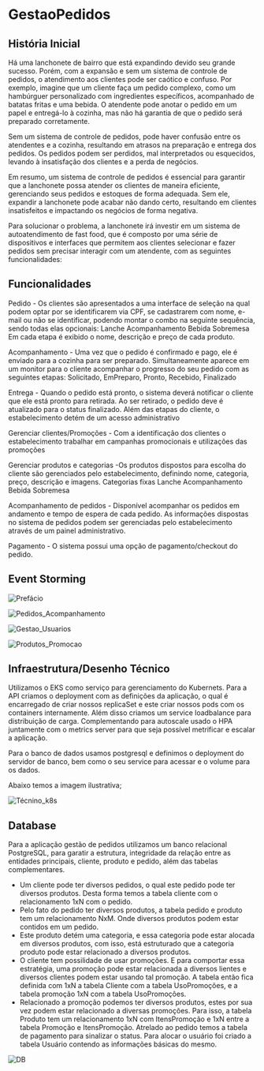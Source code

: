 # GestaoPedidos


## História Inicial

Há uma lanchonete de bairro que está expandindo devido seu grande sucesso. Porém, com a expansão e sem um sistema de controle de pedidos, o atendimento aos clientes pode ser caótico e confuso. Por exemplo, imagine que um cliente faça um pedido complexo, como um hambúrguer personalizado com ingredientes específicos, acompanhado de batatas fritas e uma bebida. O atendente pode anotar o pedido em um papel e entregá-lo à cozinha, mas não há garantia de que o pedido será preparado corretamente. 

Sem um sistema de controle de pedidos, pode haver confusão entre os atendentes e a cozinha, resultando em atrasos na preparação e entrega dos pedidos. Os pedidos podem ser perdidos, mal interpretados ou esquecidos, levando à insatisfação dos clientes e a perda de negócios. 

Em resumo, um sistema de controle de pedidos é essencial para garantir que a lanchonete possa atender os clientes de maneira eficiente, gerenciando seus pedidos e estoques de forma adequada. Sem ele, expandir a lanchonete pode acabar não dando certo, resultando em clientes insatisfeitos e impactando os negócios de forma negativa. 


Para solucionar o problema, a lanchonete irá investir em um sistema de autoatendimento de fast food, que é composto por uma série de dispositivos e interfaces que permitem aos clientes selecionar e fazer pedidos sem precisar interagir com um atendente, com as seguintes funcionalidades:


## Funcionalidades

Pedido
     - Os clientes são apresentados a uma interface de seleção na qual podem optar por se identificarem via CPF, se cadastrarem com nome, e-mail ou não se identificar, podendo montar o combo na seguinte sequência, sendo todas elas opcionais: 
        Lanche 
        Acompanhamento 
        Bebida 
        Sobremesa
     Em cada etapa é exibido o nome, descrição e preço de cada produto.

Acompanhamento
    - Uma vez que o pedido é confirmado e pago, ele é enviado para a cozinha para ser preparado. Simultaneamente aparece em um monitor para o cliente acompanhar o progresso do seu pedido com as seguintes etapas: 
        Solicitado,
        EmPreparo,
        Pronto,
        Recebido,
        Finalizado

Entrega
    - Quando o pedido está pronto, o sistema deverá notificar o cliente que ele está pronto para retirada. Ao ser retirado, o pedido deve é atualizado para o status finalizado. Além das etapas do cliente, o estabelecimento detém de um acesso administrativo

Gerenciar clientes/Promoções
    - Com a identificação dos clientes o estabelecimento trabalhar em campanhas promocionais e utilizações das promoções

Gerenciar produtos e categorias 
    -Os produtos dispostos para escolha do cliente são gerenciados pelo estabelecimento, definindo nome, categoria, preço, descrição e imagens. 
    Categorias fixas 
        Lanche 
        Acompanhamento 
        Bebida 
        Sobremesa

Acompanhamento de pedidos 
    - Disponível acompanhar os pedidos em andamento e tempo de espera de cada pedido. As informações dispostas no sistema de pedidos podem ser gerenciadas pelo estabelecimento através de um painel administrativo.

Pagamento
    - O sistema possui uma opção de pagamento/checkout do pedido.


## Event Storming

![Prefácio](./images-readme/Prefacio.jpg)

![Pedidos_Acompanhamento](./images-readme/Pedidos_Acompanhamento.jpg)

![Gestao_Usuarios](./images-readme/Gestao_Usuarios.jpg)

![Produtos_Promocao](./images-readme/Produtos_Promocao.jpg)

## Infraestrutura/Desenho Técnico

Utilizamos o EKS como serviço para gerenciamento do Kubernets.
Para a API criamos o deployment com as definições da aplicação, o qual é encarregado de criar nossos replicaSet e este criar nossos pods com os containers internamente.
Além disso criamos um service loadbalance para distribuição de carga.
Complementando para autoscale usado o HPA juntamente com o metrics server para que seja possível metrificar e escalar a aplicação.

Para o banco de dados usamos postgresql e definimos o deployment do servidor de banco, bem como o seu service para acessar e o volume para os dados.

Abaixo temos a imagem ilustrativa;

![Técnino_k8s](./images-readme//GestaoPedidosK8s.png)


## Database

Para a aplicação gestão de pedidos utilizamos um banco relacional PostgreSQL, para garatir a estrutura, integridade da relação entre as entidades principais, cliente, produto e pedido, além das tabelas complementares.

- Um cliente pode ter diversos pedidos, o qual este pedido pode ter diversos produtos. Desta forma temos a tabela cliente com o relacionamento 1xN com o pedido. 
- Pelo fato do pedido ter diversos produtos, a tabela pedido e produto tem um relacionamento NxM. Onde diversos produtos podem estar contidos em um pedido.
- Este produto detém uma categoria, e essa categoria pode estar alocada em diversos produtos, com isso, está estruturado que a categoria produto pode estar relacionado a diversos produtos.
- O cliente tem possilidade de usar promoções. E para comportar essa estratégia, uma promoção pode estar relacionada a diversos lientes e diversos clientes podem estar usando tal promoção. A tabela então fica definida com 1xN a tabela Cliente com a tabela UsoPromoções, e a tabela promoção 1xN com a tabela UsoPromoções.
- Relacionado a promoção podemos ter diversos produtos, estes por sua vez podem estar relacionado a diversas promoções. Para isso, a tabela Produto tem um relacionamento 1xN com ItensPromoção e 1xN entre a tabela Promoção e ItensPromoção.
Atrelado ao pedido temos a tabela de pagamento para sinalizar o status.
Para alocar o usuário foi criado a tabela Usuário contendo as informações básicas do mesmo.

![DB](./images-readme//DB.png)
